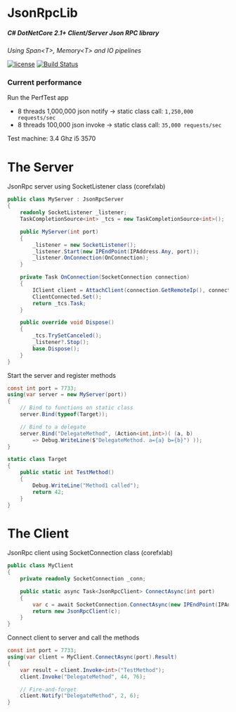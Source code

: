 # JsonRpcLib
##### C# DotNetCore 2.1+ Client/Server Json RPC library
<i>Using Span&lt;T&gt;, Memory&lt;T&gt; and IO pipelines</i>

[![license](https://img.shields.io/github/license/jbdk/JsonRpcLib.svg)](LICENSE.md)
[![Build Status](https://travis-ci.org/jbdk/JsonRpcLib.svg?branch=master)](https://travis-ci.org/jbdk/JsonRpcLib)


### Current performance 
Run the PerfTest app
 - 8 threads 1,000,000 json notify -> static class call: `1,250,000 requests/sec`
 - 8 threads 100,000 json invoke -> static class call: `35,000 requests/sec` 

Test machine: 3.4 Ghz i5 3570

# The Server
JsonRpc server using SocketListener class (corefxlab)
````csharp
public class MyServer : JsonRpcServer
{
    readonly SocketListener _listener;
    TaskCompletionSource<int> _tcs = new TaskCompletionSource<int>();

    public MyServer(int port)
    {
        _listener = new SocketListener();
        _listener.Start(new IPEndPoint(IPAddress.Any, port));
        _listener.OnConnection(OnConnection);
    }

    private Task OnConnection(SocketConnection connection)
    {
        IClient client = AttachClient(connection.GetRemoteIp(), connection);
        ClientConnected.Set();
        return _tcs.Task;
    }

    public override void Dispose()
    {
        _tcs.TrySetCanceled();
        _listener?.Stop();
        base.Dispose();
    }
}
````

Start the server and register methods

````csharp
const int port = 7733;
using(var server = new MyServer(port))
{
    // Bind to functions on static class
    server.Bind(typeof(Target));    

    // Bind to a delegate
    server.Bind("DelegateMethod", (Action<int,int>)( (a, b)
        => Debug.WriteLine($"DelegateMethod. a={a} b={b}") ));
}

static class Target
{
    public static int TestMethod()
    {
        Debug.WriteLine("Method1 called");
        return 42;
    }
}

````
# The Client
JsonRpc client using SocketConnection class (corefxlab)
````csharp
public class MyClient
{
    private readonly SocketConnection _conn;

    public static async Task<JsonRpcClient> ConnectAsync(int port)
    {
        var c = await SocketConnection.ConnectAsync(new IPEndPoint(IPAddress.Loopback, port));
        return new JsonRpcClient(c);
    }
}
````

Connect client to server and call the methods
````csharp
const int port = 7733;
using(var client = MyClient.ConnectAsync(port).Result)
{
    var result = client.Invoke<int>("TestMethod");
    client.Invoke("DelegateMethod", 44, 76);

    // Fire-and-forget 
    client.Notify("DelegateMethod", 2, 6);
}
````
